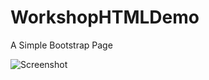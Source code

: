 # WorkshopHTMLDemo
A Simple Bootstrap Page

![Screenshot](http://charismabootcamp.surge.sh/screenshot.png)

